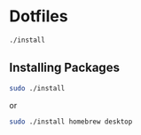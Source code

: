 # Dotfiles

```sh
./install
```

## Installing Packages

```sh
sudo ./install
```

or

```sh
sudo ./install homebrew desktop
```
